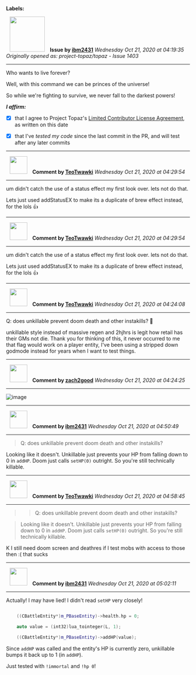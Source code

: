**Labels:**



<a href="https://github.com/ibm2431"><img src="https://avatars3.githubusercontent.com/u/13112942?v=4" width="96" height="96" hspace="10"></img></a> **Issue by [ibm2431](https://github.com/ibm2431)**
_Wednesday Oct 21, 2020 at 04:19:35_
_Originally opened as: project-topaz/topaz - Issue 1403_

----

Who wants to live forever?

Well, with this command we can be princes of the universe!

So while we're fighting to survive, we never fall to the darkest powers!

<!-- place 'x' mark between square [] brackets to affirm: -->
**_I affirm:_**
- [x] that I agree to Project Topaz's [Limited Contributor License Agreement](http://project-topaz.com/blob/release/CONTRIBUTOR_AGREEMENT.md), as written on this date
- [x] that I've _tested my code_ since the last commit in the PR, and will test after any later commits




----
<a href="https://github.com/TeoTwawki"><img src="https://avatars0.githubusercontent.com/u/6871475?v=4" width="48" height="48" hspace="10"></img></a> **Comment by [TeoTwawki](https://github.com/TeoTwawki)**
_Wednesday Oct 21, 2020 at 04:29:54_

----

um didn't catch the use of a status effect my first look over. lets not do that. 

Lets just used addStatusEX to make its a duplicate of brew effect instead, for the lols :+1: 


----
<a href="https://github.com/TeoTwawki"><img src="https://avatars0.githubusercontent.com/u/6871475?v=4" width="48" height="48" hspace="10"></img></a> **Comment by [TeoTwawki](https://github.com/TeoTwawki)**
_Wednesday Oct 21, 2020 at 04:29:54_

----

um didn't catch the use of a status effect my first look over. lets not do that. 

Lets just used addStatusEX to make its a duplicate of brew effect instead, for the lols :+1: 


----
<a href="https://github.com/TeoTwawki"><img src="https://avatars0.githubusercontent.com/u/6871475?v=4" width="48" height="48" hspace="10"></img></a> **Comment by [TeoTwawki](https://github.com/TeoTwawki)**
_Wednesday Oct 21, 2020 at 04:24:08_

----

Q: does unkillable prevent doom death and other instakills? :thinking: 

unkillable style instead of massive regen and 2hjhrs is legit how retail has their GMs not die. Thank you for thinking of this, it never occurred to me that flag would work on a player entity, I've been using a stripped down godmode instead for years when I want to test things.


----
<a href="https://github.com/zach2good"><img src="https://avatars3.githubusercontent.com/u/1389729?v=4" width="48" height="48" hspace="10"></img></a> **Comment by [zach2good](https://github.com/zach2good)**
_Wednesday Oct 21, 2020 at 04:24:25_

----

![image](https://user-images.githubusercontent.com/1389729/96673113-70849700-136e-11eb-8590-041adfa1f8e6.png)



----
<a href="https://github.com/ibm2431"><img src="https://avatars3.githubusercontent.com/u/13112942?v=4" width="48" height="48" hspace="10"></img></a> **Comment by [ibm2431](https://github.com/ibm2431)**
_Wednesday Oct 21, 2020 at 04:50:49_

----

> Q: does unkillable prevent doom death and other instakills?

Looking like it doesn't. Unkillable just prevents your HP from falling down to 0 in `addHP`. Doom just calls `setHP(0)` outright. So you're still technically killable.


----
<a href="https://github.com/TeoTwawki"><img src="https://avatars0.githubusercontent.com/u/6871475?v=4" width="48" height="48" hspace="10"></img></a> **Comment by [TeoTwawki](https://github.com/TeoTwawki)**
_Wednesday Oct 21, 2020 at 04:58:45_

----

> 
> 
> > Q: does unkillable prevent doom death and other instakills?
> 
> Looking like it doesn't. Unkillable just prevents your HP from falling down to 0 in `addHP`. Doom just calls `setHP(0)` outright. So you're still technically killable.

K I still need doom screen and deathres if I test mobs with access to those then :( that sucks


----
<a href="https://github.com/ibm2431"><img src="https://avatars3.githubusercontent.com/u/13112942?v=4" width="48" height="48" hspace="10"></img></a> **Comment by [ibm2431](https://github.com/ibm2431)**
_Wednesday Oct 21, 2020 at 05:02:11_

----

Actually! I may have lied! I didn't read `setHP` very closely!

```cpp
    ((CBattleEntity*)m_PBaseEntity)->health.hp = 0;
    auto value = (int32)lua_tointeger(L, 1);
    ((CBattleEntity*)m_PBaseEntity)->addHP(value);
```

Since `addHP` was called and the entity's HP is currently zero, unkillable bumps it back up to 1 (in `addHP`).

Just tested with `!immortal` and `!hp 0`!
